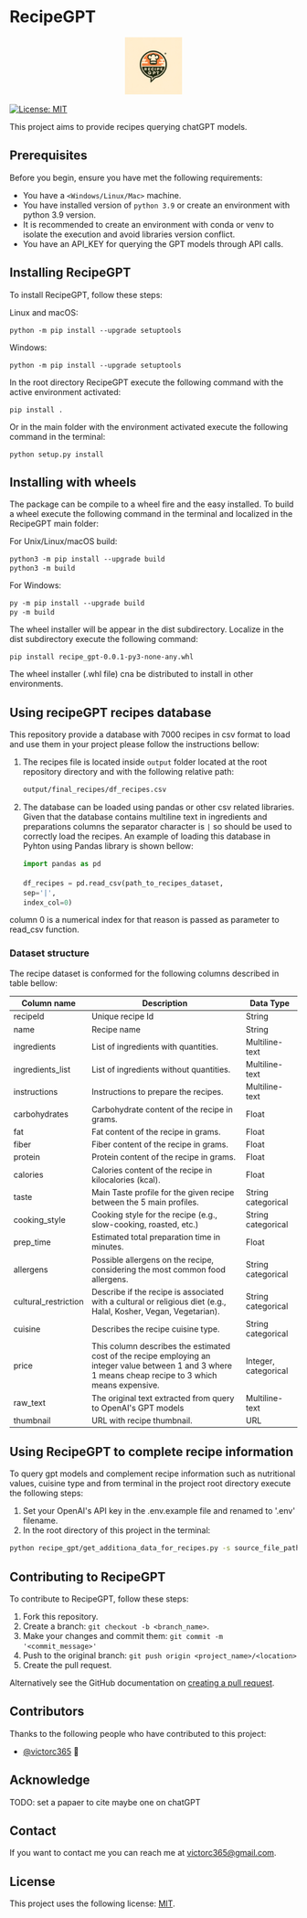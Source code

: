 # RecipeGPT

<!-- trunk-ignore(markdownlint/MD033) -->
<p align="center">
<img src="images/logo/logo.png" alt="logo_dexire" width="100"/>
</p>

<!--- These are examples. See https://shields.io for others or to customize this set of shields. You might want to include dependencies, project status and license info here --->
[![License: MIT](https://img.shields.io/badge/License-MIT-yellow.svg)](https://opensource.org/licenses/MIT)

This project aims to provide recipes querying chatGPT models.

## Prerequisites

Before you begin, ensure you have met the following requirements:

<!--- These are just example requirements. Add, duplicate or remove as required --->

- You have a `<Windows/Linux/Mac>` machine.
- You have installed version of `python 3.9` or create an environment with python 3.9 version.
- It is recommended to create an environment with conda or venv to isolate the execution and avoid libraries version conflict.
- You have an API_KEY for querying the GPT models through API calls.

## Installing RecipeGPT

To install RecipeGPT, follow these steps:

Linux and macOS:

```
python -m pip install --upgrade setuptools
```

Windows:

```
python -m pip install --upgrade setuptools
```

In the root directory RecipeGPT execute the following command with the active environment  activated:

```
pip install .
```

Or in the main folder with the environment activated  execute the following command in the terminal:

```
python setup.py install
```

## Installing with wheels

The package can be compile to a wheel fire and the easy installed. To build a wheel execute the following command in the terminal and localized in the RecipeGPT main folder:

For Unix/Linux/macOS build:

```
python3 -m pip install --upgrade build
python3 -m build
```

For Windows:

```
py -m pip install --upgrade build
py -m build
```

The wheel installer will be appear in the dist subdirectory. Localize in the dist subdirectory execute the following command:

```
pip install recipe_gpt-0.0.1-py3-none-any.whl
```

The wheel installer (.whl file) cna be distributed to install in other environments.

## Using recipeGPT recipes database

This repository provide a database with 7000 recipes in csv format to load and use them in your project please follow the instructions bellow:

1. The recipes file is located inside `output` folder located at the root repository directory and with the following relative path:

    ```bash
    output/final_recipes/df_recipes.csv
    ```

2. The database can be loaded using pandas or other csv related libraries. Given that the database contains multiline text in ingredients and preparations columns the separator character is `|` so should be used to correctly load the recipes. An example of loading this database in Pyhton using Pandas library is shown bellow:

   ```python
   import pandas as pd

   df_recipes = pd.read_csv(path_to_recipes_dataset, 
   sep='|', 
   index_col=0)
   ```

column 0 is a numerical index for that reason is passed as parameter to read_csv function.

### Dataset structure

The recipe dataset is conformed for the following columns described in table bellow: 

| Column name          | Description                                                                                                                                               | Data Type            |
|----------------------|-----------------------------------------------------------------------------------------------------------------------------------------------------------|----------------------|
| recipeId             | Unique recipe Id                                                                                                                                          | String               |
| name                 | Recipe name                                                                                                                                               | String               |
| ingredients          | List of ingredients with quantities.                                                                                                                      | Multiline-text       |
| ingredients_list     | List of ingredients without quantities.                                                                                                                   | Multiline-text       |
| instructions         | Instructions to prepare the recipes.                                                                                                                      | Multiline-text       |
| carbohydrates        | Carbohydrate content of the recipe in grams.                                                                                                              | Float                |
| fat                  | Fat content of the recipe in grams.                                                                                                                       | Float                |
| fiber                | Fiber content of the recipe in grams.                                                                                                                     | Float                |
| protein              | Protein content of the recipe in grams.                                                                                                                   | Float                |
| calories             | Calories content of the recipe in kilocalories (kcal).                                                                                                    | Float                |
| taste                | Main Taste profile for the given recipe between the 5 main profiles.                                                                                      | String categorical   |
| cooking_style        | Cooking style for the recipe (e.g., slow-cooking, roasted, etc.)                                                                                          | String categorical   |
| prep_time            | Estimated total preparation time in minutes.                                                                                                              | Float                |
| allergens            | Possible allergens on the recipe, considering the most common food allergens.                                                                             | String categorical   |
| cultural_restriction | Describe if the recipe is associated with a cultural or religious diet (e.g., Halal, Kosher, Vegan, Vegetarian).                                          | String categorical   |
| cuisine              | Describes the recipe cuisine type.                                                                                                                        | String categorical   |
| price                | This column describes the estimated cost of the recipe employing an integer value between 1 and 3 where 1 means cheap recipe to 3 which means expensive.  | Integer, categorical |
| raw_text             | The original text extracted from query to OpenAI's GPT models                                                                                             | Multiline-text       |
|     thumbnail                 |    URL with recipe thumbnail.  |     URL                 |


## Using RecipeGPT to complete recipe information

To query gpt models and complement recipe information such as nutritional values, cuisine type and  from terminal in the project root directory execute the following steps:

1. Set your OpenAI's API key in the .env.example file and renamed to '.env' filename.
2. In the root directory of this project in the terminal:
   
```bash
python recipe_gpt/get_additiona_data_for_recipes.py -s source_file_path 
```


## Contributing to RecipeGPT

<!--- If your README is long or you have some specific process or steps you want contributors to follow, consider creating a separate CONTRIBUTING.md file--->

To contribute to RecipeGPT, follow these steps:

1. Fork this repository.
2. Create a branch: `git checkout -b <branch_name>`.
3. Make your changes and commit them: `git commit -m '<commit_message>'`
4. Push to the original branch: `git push origin <project_name>/<location>`
5. Create the pull request.

Alternatively see the GitHub documentation on [creating a pull request](https://help.github.com/en/github/collaborating-with-issues-and-pull-requests/creating-a-pull-request).

## Contributors

Thanks to the following people who have contributed to this project:

- [@victorc365](https://github.com/victorc365) 📖

## Acknowledge  

TODO: set a papaer to cite maybe one on chatGPT

## Contact

If you want to contact me you can reach me at <victorc365@gmail.com>.

## License

<!--- If you're not sure which open license to use see https://choosealicense.com/--->

This project uses the following license: [MIT](https://opensource.org/license/mit).